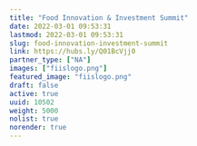```yaml
---
title: "Food Innovation & Investment Summit"
date: 2022-03-01 09:53:31
lastmod: 2022-03-01 09:53:31
slug: food-innovation-investment-summit
link: https://hubs.ly/Q01BcVjj0
partner_type: ["NA"]
images: ["fiislogo.png"]
featured_image: "fiislogo.png"
draft: false
active: true
uuid: 10502
weight: 5000
nolist: true
norender: true
---
```

